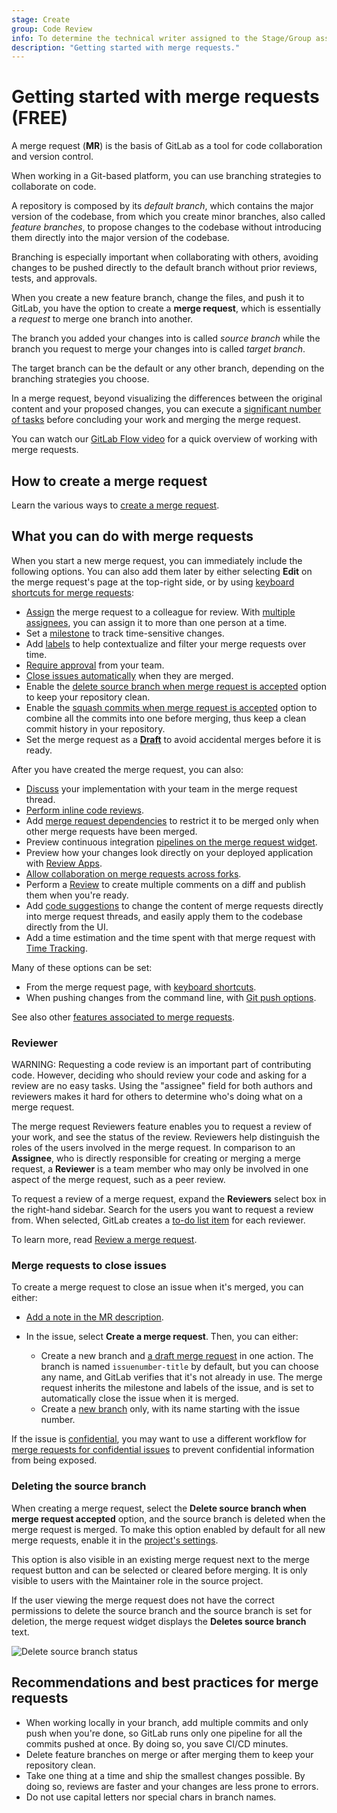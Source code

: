 ```yaml
---
stage: Create
group: Code Review
info: To determine the technical writer assigned to the Stage/Group associated with this page, see https://about.gitlab.com/handbook/engineering/ux/technical-writing/#assignments
description: "Getting started with merge requests."
---
```


# Getting started with merge requests **(FREE)**

A merge request (**MR**) is the basis of GitLab as a tool for code
collaboration and version control.

When working in a Git-based platform, you can use branching
strategies to collaborate on code.

A repository is composed by its _default branch_, which contains
the major version of the codebase, from which you create minor
branches, also called _feature branches_, to propose changes to
the codebase without introducing them directly into the major
version of the codebase.

Branching is especially important when collaborating with others,
avoiding changes to be pushed directly to the default branch
without prior reviews, tests, and approvals.

When you create a new feature branch, change the files, and push
it to GitLab, you have the option to create a **merge request**,
which is essentially a _request_ to merge one branch into another.

The branch you added your changes into is called _source branch_
while the branch you request to merge your changes into is
called _target branch_.

The target branch can be the default or any other branch, depending
on the branching strategies you choose.

In a merge request, beyond visualizing the differences between the
original content and your proposed changes, you can execute a
[significant number of tasks](#what-you-can-do-with-merge-requests)
before concluding your work and merging the merge request.

You can watch our [GitLab Flow video](https://www.youtube.com/watch?v=InKNIvky2KE) for
a quick overview of working with merge requests.

## How to create a merge request

Learn the various ways to [create a merge request](creating_merge_requests.md).

## What you can do with merge requests

When you start a new merge request, you can immediately include the following
options. You can also add them later by either selecting **Edit** on the merge
request's page at the top-right side, or by using
[keyboard shortcuts for merge requests](../../shortcuts.md#merge-requests):

- [Assign](index.md#assign-a-user-to-a-merge-request) the merge request to a colleague for review. With [multiple assignees](index.md#assign-multiple-users), you can assign it to more than one person at a time.
- Set a [milestone](../milestones/index.md) to track time-sensitive changes.
- Add [labels](../labels.md) to help contextualize and filter your merge requests over time.
- [Require approval](approvals/index.md#required-approvals) from your team.
- [Close issues automatically](#merge-requests-to-close-issues) when they are merged.
- Enable the [delete source branch when merge request is accepted](#deleting-the-source-branch) option to keep your repository clean.
- Enable the [squash commits when merge request is accepted](squash_and_merge.md) option to combine all the commits into one before merging, thus keep a clean commit history in your repository.
- Set the merge request as a [**Draft**](drafts.md) to avoid accidental merges before it is ready.

After you have created the merge request, you can also:

- [Discuss](../../discussions/index.md) your implementation with your team in the merge request thread.
- [Perform inline code reviews](reviews/index.md).
- Add [merge request dependencies](merge_request_dependencies.md) to restrict it to be merged only when other merge requests have been merged.
- Preview continuous integration [pipelines on the merge request widget](widgets.md).
- Preview how your changes look directly on your deployed application with [Review Apps](widgets.md#live-preview-with-review-apps).
- [Allow collaboration on merge requests across forks](allow_collaboration.md).
- Perform a [Review](reviews/index.md) to create multiple comments on a diff and publish them when you're ready.
- Add [code suggestions](reviews/suggestions.md) to change the content of merge requests directly into merge request threads, and easily apply them to the codebase directly from the UI.
- Add a time estimation and the time spent with that merge request with [Time Tracking](../time_tracking.md#time-tracking).

Many of these options can be set:

- From the merge request page, with [keyboard shortcuts](../../shortcuts.md#merge-requests).
- When pushing changes from the command line, with [Git push options](../push_options.md).

See also other [features associated to merge requests](reviews/index.md#associated-features).

### Reviewer

WARNING:
Requesting a code review is an important part of contributing code. However, deciding who should review
your code and asking for a review are no easy tasks. Using the "assignee" field for both authors and
reviewers makes it hard for others to determine who's doing what on a merge request.

The merge request Reviewers feature enables you to request a review of your work, and
see the status of the review. Reviewers help distinguish the roles of the users
involved in the merge request. In comparison to an **Assignee**, who is directly
responsible for creating or merging a merge request, a **Reviewer** is a team member
who may only be involved in one aspect of the merge request, such as a peer review.

To request a review of a merge request, expand the **Reviewers** select box in
the right-hand sidebar. Search for the users you want to request a review from.
When selected, GitLab creates a [to-do list item](../../todos.md) for each reviewer.

To learn more, read [Review a merge request](reviews/index.md).

### Merge requests to close issues

To create a merge request to close an issue when it's merged, you can either:

- [Add a note in the MR description](../issues/managing_issues.md#closing-issues-automatically).
- In the issue, select **Create a merge request**. Then, you can either:

  - Create a new branch and [a draft merge request](../merge_requests/drafts.md)
    in one action. The branch is named `issuenumber-title` by default, but you can
    choose any name, and GitLab verifies that it's not already in use. The merge request
    inherits the milestone and labels of the issue, and is set to automatically
    close the issue when it is merged.
  - Create a [new branch](../repository/web_editor.md#create-a-new-branch-from-an-issue)
    only, with its name starting with the issue number.

If the issue is [confidential](../issues/confidential_issues.md),
you may want to use a different workflow for
[merge requests for confidential issues](confidential.md)
to prevent confidential information from being exposed.

### Deleting the source branch

When creating a merge request, select the
**Delete source branch when merge request accepted** option, and the source
branch is deleted when the merge request is merged. To make this option
enabled by default for all new merge requests, enable it in the
[project's settings](../settings/index.md#merge-request-settings).

This option is also visible in an existing merge request next to
the merge request button and can be selected or cleared before merging.
It is only visible to users with the Maintainer role
in the source project.

If the user viewing the merge request does not have the correct
permissions to delete the source branch and the source branch
is set for deletion, the merge request widget displays the
**Deletes source branch** text.

![Delete source branch status](img/remove_source_branch_status.png)

## Recommendations and best practices for merge requests

- When working locally in your branch, add multiple commits and only push when
  you're done, so GitLab runs only one pipeline for all the commits pushed
  at once. By doing so, you save CI/CD minutes.
- Delete feature branches on merge or after merging them to keep your repository clean.
- Take one thing at a time and ship the smallest changes possible. By doing so,
  reviews are faster and your changes are less prone to errors.
- Do not use capital letters nor special chars in branch names.
